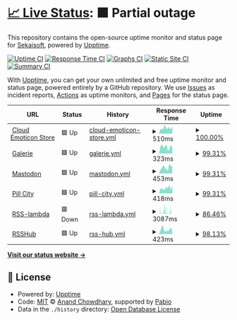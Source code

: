 # [📈 Live Status](https://status.sekaisoft.tech): <!--live status--> **🟧 Partial outage**

This repository contains the open-source uptime monitor and status page for [Sekaisoft](https://status.sekaisoft.tech), powered by [Upptime](https://github.com/upptime/upptime).

[![Uptime CI](https://github.com/sekai-soft/status/workflows/Uptime%20CI/badge.svg)](https://github.com/sekai-soft/status/actions?query=workflow%3A%22Uptime+CI%22)
[![Response Time CI](https://github.com/sekai-soft/status/workflows/Response%20Time%20CI/badge.svg)](https://github.com/sekai-soft/status/actions?query=workflow%3A%22Response+Time+CI%22)
[![Graphs CI](https://github.com/sekai-soft/status/workflows/Graphs%20CI/badge.svg)](https://github.com/sekai-soft/status/actions?query=workflow%3A%22Graphs+CI%22)
[![Static Site CI](https://github.com/sekai-soft/status/workflows/Static%20Site%20CI/badge.svg)](https://github.com/sekai-soft/status/actions?query=workflow%3A%22Static+Site+CI%22)
[![Summary CI](https://github.com/sekai-soft/status/workflows/Summary%20CI/badge.svg)](https://github.com/sekai-soft/status/actions?query=workflow%3A%22Summary+CI%22)

With [Upptime](https://upptime.js.org), you can get your own unlimited and free uptime monitor and status page, powered entirely by a GitHub repository. We use [Issues](https://github.com/sekai-soft/status/issues) as incident reports, [Actions](https://github.com/sekai-soft/status/actions) as uptime monitors, and [Pages](https://status.sekaisoft.tech) for the status page.

<!--start: status pages-->
<!-- This summary is generated by Upptime (https://github.com/upptime/upptime) -->
<!-- Do not edit this manually, your changes will be overwritten -->
<!-- prettier-ignore -->
| URL | Status | History | Response Time | Uptime |
| --- | ------ | ------- | ------------- | ------ |
| <img alt="" src="https://icons.duckduckgo.com/ip3/emoticon.moe.ico" height="13"> [Cloud Emoticon Store](https://emoticon.moe/store) | 🟩 Up | [cloud-emoticon-store.yml](https://github.com/sekai-soft/status/commits/HEAD/history/cloud-emoticon-store.yml) | <details><summary><img alt="Response time graph" src="./graphs/cloud-emoticon-store/response-time-week.png" height="20"> 510ms</summary><br><a href="https://sekai-soft.github.io/status/history/cloud-emoticon-store"><img alt="Response time 669" src="https://img.shields.io/endpoint?url=https%3A%2F%2Fraw.githubusercontent.com%2Fsekai-soft%2Fstatus%2FHEAD%2Fapi%2Fcloud-emoticon-store%2Fresponse-time.json"></a><br><a href="https://sekai-soft.github.io/status/history/cloud-emoticon-store"><img alt="24-hour response time 644" src="https://img.shields.io/endpoint?url=https%3A%2F%2Fraw.githubusercontent.com%2Fsekai-soft%2Fstatus%2FHEAD%2Fapi%2Fcloud-emoticon-store%2Fresponse-time-day.json"></a><br><a href="https://sekai-soft.github.io/status/history/cloud-emoticon-store"><img alt="7-day response time 510" src="https://img.shields.io/endpoint?url=https%3A%2F%2Fraw.githubusercontent.com%2Fsekai-soft%2Fstatus%2FHEAD%2Fapi%2Fcloud-emoticon-store%2Fresponse-time-week.json"></a><br><a href="https://sekai-soft.github.io/status/history/cloud-emoticon-store"><img alt="30-day response time 629" src="https://img.shields.io/endpoint?url=https%3A%2F%2Fraw.githubusercontent.com%2Fsekai-soft%2Fstatus%2FHEAD%2Fapi%2Fcloud-emoticon-store%2Fresponse-time-month.json"></a><br><a href="https://sekai-soft.github.io/status/history/cloud-emoticon-store"><img alt="1-year response time 669" src="https://img.shields.io/endpoint?url=https%3A%2F%2Fraw.githubusercontent.com%2Fsekai-soft%2Fstatus%2FHEAD%2Fapi%2Fcloud-emoticon-store%2Fresponse-time-year.json"></a></details> | <details><summary><a href="https://sekai-soft.github.io/status/history/cloud-emoticon-store">100.00%</a></summary><a href="https://sekai-soft.github.io/status/history/cloud-emoticon-store"><img alt="All-time uptime 100.00%" src="https://img.shields.io/endpoint?url=https%3A%2F%2Fraw.githubusercontent.com%2Fsekai-soft%2Fstatus%2FHEAD%2Fapi%2Fcloud-emoticon-store%2Fuptime.json"></a><br><a href="https://sekai-soft.github.io/status/history/cloud-emoticon-store"><img alt="24-hour uptime 100.00%" src="https://img.shields.io/endpoint?url=https%3A%2F%2Fraw.githubusercontent.com%2Fsekai-soft%2Fstatus%2FHEAD%2Fapi%2Fcloud-emoticon-store%2Fuptime-day.json"></a><br><a href="https://sekai-soft.github.io/status/history/cloud-emoticon-store"><img alt="7-day uptime 100.00%" src="https://img.shields.io/endpoint?url=https%3A%2F%2Fraw.githubusercontent.com%2Fsekai-soft%2Fstatus%2FHEAD%2Fapi%2Fcloud-emoticon-store%2Fuptime-week.json"></a><br><a href="https://sekai-soft.github.io/status/history/cloud-emoticon-store"><img alt="30-day uptime 100.00%" src="https://img.shields.io/endpoint?url=https%3A%2F%2Fraw.githubusercontent.com%2Fsekai-soft%2Fstatus%2FHEAD%2Fapi%2Fcloud-emoticon-store%2Fuptime-month.json"></a><br><a href="https://sekai-soft.github.io/status/history/cloud-emoticon-store"><img alt="1-year uptime 100.00%" src="https://img.shields.io/endpoint?url=https%3A%2F%2Fraw.githubusercontent.com%2Fsekai-soft%2Fstatus%2FHEAD%2Fapi%2Fcloud-emoticon-store%2Fuptime-year.json"></a></details>
| <img alt="" src="https://icons.duckduckgo.com/ip3/galerie-reader.com.ico" height="13"> [Galerie](https://galerie-reader.com/) | 🟩 Up | [galerie.yml](https://github.com/sekai-soft/status/commits/HEAD/history/galerie.yml) | <details><summary><img alt="Response time graph" src="./graphs/galerie/response-time-week.png" height="20"> 323ms</summary><br><a href="https://sekai-soft.github.io/status/history/galerie"><img alt="Response time 284" src="https://img.shields.io/endpoint?url=https%3A%2F%2Fraw.githubusercontent.com%2Fsekai-soft%2Fstatus%2FHEAD%2Fapi%2Fgalerie%2Fresponse-time.json"></a><br><a href="https://sekai-soft.github.io/status/history/galerie"><img alt="24-hour response time 266" src="https://img.shields.io/endpoint?url=https%3A%2F%2Fraw.githubusercontent.com%2Fsekai-soft%2Fstatus%2FHEAD%2Fapi%2Fgalerie%2Fresponse-time-day.json"></a><br><a href="https://sekai-soft.github.io/status/history/galerie"><img alt="7-day response time 323" src="https://img.shields.io/endpoint?url=https%3A%2F%2Fraw.githubusercontent.com%2Fsekai-soft%2Fstatus%2FHEAD%2Fapi%2Fgalerie%2Fresponse-time-week.json"></a><br><a href="https://sekai-soft.github.io/status/history/galerie"><img alt="30-day response time 317" src="https://img.shields.io/endpoint?url=https%3A%2F%2Fraw.githubusercontent.com%2Fsekai-soft%2Fstatus%2FHEAD%2Fapi%2Fgalerie%2Fresponse-time-month.json"></a><br><a href="https://sekai-soft.github.io/status/history/galerie"><img alt="1-year response time 284" src="https://img.shields.io/endpoint?url=https%3A%2F%2Fraw.githubusercontent.com%2Fsekai-soft%2Fstatus%2FHEAD%2Fapi%2Fgalerie%2Fresponse-time-year.json"></a></details> | <details><summary><a href="https://sekai-soft.github.io/status/history/galerie">99.31%</a></summary><a href="https://sekai-soft.github.io/status/history/galerie"><img alt="All-time uptime 99.95%" src="https://img.shields.io/endpoint?url=https%3A%2F%2Fraw.githubusercontent.com%2Fsekai-soft%2Fstatus%2FHEAD%2Fapi%2Fgalerie%2Fuptime.json"></a><br><a href="https://sekai-soft.github.io/status/history/galerie"><img alt="24-hour uptime 100.00%" src="https://img.shields.io/endpoint?url=https%3A%2F%2Fraw.githubusercontent.com%2Fsekai-soft%2Fstatus%2FHEAD%2Fapi%2Fgalerie%2Fuptime-day.json"></a><br><a href="https://sekai-soft.github.io/status/history/galerie"><img alt="7-day uptime 99.31%" src="https://img.shields.io/endpoint?url=https%3A%2F%2Fraw.githubusercontent.com%2Fsekai-soft%2Fstatus%2FHEAD%2Fapi%2Fgalerie%2Fuptime-week.json"></a><br><a href="https://sekai-soft.github.io/status/history/galerie"><img alt="30-day uptime 99.79%" src="https://img.shields.io/endpoint?url=https%3A%2F%2Fraw.githubusercontent.com%2Fsekai-soft%2Fstatus%2FHEAD%2Fapi%2Fgalerie%2Fuptime-month.json"></a><br><a href="https://sekai-soft.github.io/status/history/galerie"><img alt="1-year uptime 99.95%" src="https://img.shields.io/endpoint?url=https%3A%2F%2Fraw.githubusercontent.com%2Fsekai-soft%2Fstatus%2FHEAD%2Fapi%2Fgalerie%2Fuptime-year.json"></a></details>
| <img alt="" src="https://icons.duckduckgo.com/ip3/mastodon.ktachibana.party.ico" height="13"> [Mastodon](https://mastodon.ktachibana.party/health) | 🟩 Up | [mastodon.yml](https://github.com/sekai-soft/status/commits/HEAD/history/mastodon.yml) | <details><summary><img alt="Response time graph" src="./graphs/mastodon/response-time-week.png" height="20"> 453ms</summary><br><a href="https://sekai-soft.github.io/status/history/mastodon"><img alt="Response time 447" src="https://img.shields.io/endpoint?url=https%3A%2F%2Fraw.githubusercontent.com%2Fsekai-soft%2Fstatus%2FHEAD%2Fapi%2Fmastodon%2Fresponse-time.json"></a><br><a href="https://sekai-soft.github.io/status/history/mastodon"><img alt="24-hour response time 488" src="https://img.shields.io/endpoint?url=https%3A%2F%2Fraw.githubusercontent.com%2Fsekai-soft%2Fstatus%2FHEAD%2Fapi%2Fmastodon%2Fresponse-time-day.json"></a><br><a href="https://sekai-soft.github.io/status/history/mastodon"><img alt="7-day response time 453" src="https://img.shields.io/endpoint?url=https%3A%2F%2Fraw.githubusercontent.com%2Fsekai-soft%2Fstatus%2FHEAD%2Fapi%2Fmastodon%2Fresponse-time-week.json"></a><br><a href="https://sekai-soft.github.io/status/history/mastodon"><img alt="30-day response time 482" src="https://img.shields.io/endpoint?url=https%3A%2F%2Fraw.githubusercontent.com%2Fsekai-soft%2Fstatus%2FHEAD%2Fapi%2Fmastodon%2Fresponse-time-month.json"></a><br><a href="https://sekai-soft.github.io/status/history/mastodon"><img alt="1-year response time 447" src="https://img.shields.io/endpoint?url=https%3A%2F%2Fraw.githubusercontent.com%2Fsekai-soft%2Fstatus%2FHEAD%2Fapi%2Fmastodon%2Fresponse-time-year.json"></a></details> | <details><summary><a href="https://sekai-soft.github.io/status/history/mastodon">99.31%</a></summary><a href="https://sekai-soft.github.io/status/history/mastodon"><img alt="All-time uptime 95.32%" src="https://img.shields.io/endpoint?url=https%3A%2F%2Fraw.githubusercontent.com%2Fsekai-soft%2Fstatus%2FHEAD%2Fapi%2Fmastodon%2Fuptime.json"></a><br><a href="https://sekai-soft.github.io/status/history/mastodon"><img alt="24-hour uptime 100.00%" src="https://img.shields.io/endpoint?url=https%3A%2F%2Fraw.githubusercontent.com%2Fsekai-soft%2Fstatus%2FHEAD%2Fapi%2Fmastodon%2Fuptime-day.json"></a><br><a href="https://sekai-soft.github.io/status/history/mastodon"><img alt="7-day uptime 99.31%" src="https://img.shields.io/endpoint?url=https%3A%2F%2Fraw.githubusercontent.com%2Fsekai-soft%2Fstatus%2FHEAD%2Fapi%2Fmastodon%2Fuptime-week.json"></a><br><a href="https://sekai-soft.github.io/status/history/mastodon"><img alt="30-day uptime 99.84%" src="https://img.shields.io/endpoint?url=https%3A%2F%2Fraw.githubusercontent.com%2Fsekai-soft%2Fstatus%2FHEAD%2Fapi%2Fmastodon%2Fuptime-month.json"></a><br><a href="https://sekai-soft.github.io/status/history/mastodon"><img alt="1-year uptime 95.32%" src="https://img.shields.io/endpoint?url=https%3A%2F%2Fraw.githubusercontent.com%2Fsekai-soft%2Fstatus%2FHEAD%2Fapi%2Fmastodon%2Fuptime-year.json"></a></details>
| <img alt="" src="https://icons.duckduckgo.com/ip3/api.pill.city.ico" height="13"> [Pill City](https://api.pill.city) | 🟩 Up | [pill-city.yml](https://github.com/sekai-soft/status/commits/HEAD/history/pill-city.yml) | <details><summary><img alt="Response time graph" src="./graphs/pill-city/response-time-week.png" height="20"> 418ms</summary><br><a href="https://sekai-soft.github.io/status/history/pill-city"><img alt="Response time 435" src="https://img.shields.io/endpoint?url=https%3A%2F%2Fraw.githubusercontent.com%2Fsekai-soft%2Fstatus%2FHEAD%2Fapi%2Fpill-city%2Fresponse-time.json"></a><br><a href="https://sekai-soft.github.io/status/history/pill-city"><img alt="24-hour response time 614" src="https://img.shields.io/endpoint?url=https%3A%2F%2Fraw.githubusercontent.com%2Fsekai-soft%2Fstatus%2FHEAD%2Fapi%2Fpill-city%2Fresponse-time-day.json"></a><br><a href="https://sekai-soft.github.io/status/history/pill-city"><img alt="7-day response time 418" src="https://img.shields.io/endpoint?url=https%3A%2F%2Fraw.githubusercontent.com%2Fsekai-soft%2Fstatus%2FHEAD%2Fapi%2Fpill-city%2Fresponse-time-week.json"></a><br><a href="https://sekai-soft.github.io/status/history/pill-city"><img alt="30-day response time 440" src="https://img.shields.io/endpoint?url=https%3A%2F%2Fraw.githubusercontent.com%2Fsekai-soft%2Fstatus%2FHEAD%2Fapi%2Fpill-city%2Fresponse-time-month.json"></a><br><a href="https://sekai-soft.github.io/status/history/pill-city"><img alt="1-year response time 435" src="https://img.shields.io/endpoint?url=https%3A%2F%2Fraw.githubusercontent.com%2Fsekai-soft%2Fstatus%2FHEAD%2Fapi%2Fpill-city%2Fresponse-time-year.json"></a></details> | <details><summary><a href="https://sekai-soft.github.io/status/history/pill-city">99.31%</a></summary><a href="https://sekai-soft.github.io/status/history/pill-city"><img alt="All-time uptime 99.80%" src="https://img.shields.io/endpoint?url=https%3A%2F%2Fraw.githubusercontent.com%2Fsekai-soft%2Fstatus%2FHEAD%2Fapi%2Fpill-city%2Fuptime.json"></a><br><a href="https://sekai-soft.github.io/status/history/pill-city"><img alt="24-hour uptime 100.00%" src="https://img.shields.io/endpoint?url=https%3A%2F%2Fraw.githubusercontent.com%2Fsekai-soft%2Fstatus%2FHEAD%2Fapi%2Fpill-city%2Fuptime-day.json"></a><br><a href="https://sekai-soft.github.io/status/history/pill-city"><img alt="7-day uptime 99.31%" src="https://img.shields.io/endpoint?url=https%3A%2F%2Fraw.githubusercontent.com%2Fsekai-soft%2Fstatus%2FHEAD%2Fapi%2Fpill-city%2Fuptime-week.json"></a><br><a href="https://sekai-soft.github.io/status/history/pill-city"><img alt="30-day uptime 99.84%" src="https://img.shields.io/endpoint?url=https%3A%2F%2Fraw.githubusercontent.com%2Fsekai-soft%2Fstatus%2FHEAD%2Fapi%2Fpill-city%2Fuptime-month.json"></a><br><a href="https://sekai-soft.github.io/status/history/pill-city"><img alt="1-year uptime 99.80%" src="https://img.shields.io/endpoint?url=https%3A%2F%2Fraw.githubusercontent.com%2Fsekai-soft%2Fstatus%2FHEAD%2Fapi%2Fpill-city%2Fuptime-year.json"></a></details>
| <img alt="" src="https://icons.duckduckgo.com/ip3/rss-lambda.xyz.ico" height="13"> [RSS-lambda](https://rss-lambda.xyz/rss?url=https%3A%2F%2Fwww.youtube.com%2Ffeeds%2Fvideos.xml%3Fchannel_id%3DUCrMjr7dY8syS_m9TdqM-g_Q&op=filter_title_excl_substrs&param=%E6%AF%8F%E6%97%A5&param=%E9%9B%AA%E8%8A%B1) | 🟥 Down | [rss-lambda.yml](https://github.com/sekai-soft/status/commits/HEAD/history/rss-lambda.yml) | <details><summary><img alt="Response time graph" src="./graphs/rss-lambda/response-time-week.png" height="20"> 3087ms</summary><br><a href="https://sekai-soft.github.io/status/history/rss-lambda"><img alt="Response time 1695" src="https://img.shields.io/endpoint?url=https%3A%2F%2Fraw.githubusercontent.com%2Fsekai-soft%2Fstatus%2FHEAD%2Fapi%2Frss-lambda%2Fresponse-time.json"></a><br><a href="https://sekai-soft.github.io/status/history/rss-lambda"><img alt="24-hour response time 3870" src="https://img.shields.io/endpoint?url=https%3A%2F%2Fraw.githubusercontent.com%2Fsekai-soft%2Fstatus%2FHEAD%2Fapi%2Frss-lambda%2Fresponse-time-day.json"></a><br><a href="https://sekai-soft.github.io/status/history/rss-lambda"><img alt="7-day response time 3087" src="https://img.shields.io/endpoint?url=https%3A%2F%2Fraw.githubusercontent.com%2Fsekai-soft%2Fstatus%2FHEAD%2Fapi%2Frss-lambda%2Fresponse-time-week.json"></a><br><a href="https://sekai-soft.github.io/status/history/rss-lambda"><img alt="30-day response time 2739" src="https://img.shields.io/endpoint?url=https%3A%2F%2Fraw.githubusercontent.com%2Fsekai-soft%2Fstatus%2FHEAD%2Fapi%2Frss-lambda%2Fresponse-time-month.json"></a><br><a href="https://sekai-soft.github.io/status/history/rss-lambda"><img alt="1-year response time 1695" src="https://img.shields.io/endpoint?url=https%3A%2F%2Fraw.githubusercontent.com%2Fsekai-soft%2Fstatus%2FHEAD%2Fapi%2Frss-lambda%2Fresponse-time-year.json"></a></details> | <details><summary><a href="https://sekai-soft.github.io/status/history/rss-lambda">86.46%</a></summary><a href="https://sekai-soft.github.io/status/history/rss-lambda"><img alt="All-time uptime 98.78%" src="https://img.shields.io/endpoint?url=https%3A%2F%2Fraw.githubusercontent.com%2Fsekai-soft%2Fstatus%2FHEAD%2Fapi%2Frss-lambda%2Fuptime.json"></a><br><a href="https://sekai-soft.github.io/status/history/rss-lambda"><img alt="24-hour uptime 99.99%" src="https://img.shields.io/endpoint?url=https%3A%2F%2Fraw.githubusercontent.com%2Fsekai-soft%2Fstatus%2FHEAD%2Fapi%2Frss-lambda%2Fuptime-day.json"></a><br><a href="https://sekai-soft.github.io/status/history/rss-lambda"><img alt="7-day uptime 86.46%" src="https://img.shields.io/endpoint?url=https%3A%2F%2Fraw.githubusercontent.com%2Fsekai-soft%2Fstatus%2FHEAD%2Fapi%2Frss-lambda%2Fuptime-week.json"></a><br><a href="https://sekai-soft.github.io/status/history/rss-lambda"><img alt="30-day uptime 94.53%" src="https://img.shields.io/endpoint?url=https%3A%2F%2Fraw.githubusercontent.com%2Fsekai-soft%2Fstatus%2FHEAD%2Fapi%2Frss-lambda%2Fuptime-month.json"></a><br><a href="https://sekai-soft.github.io/status/history/rss-lambda"><img alt="1-year uptime 98.78%" src="https://img.shields.io/endpoint?url=https%3A%2F%2Fraw.githubusercontent.com%2Fsekai-soft%2Fstatus%2FHEAD%2Fapi%2Frss-lambda%2Fuptime-year.json"></a></details>
| <img alt="" src="https://icons.duckduckgo.com/ip3/rsshub.ktachibana.party.ico" height="13"> [RSSHub](https://rsshub.ktachibana.party/) | 🟩 Up | [rss-hub.yml](https://github.com/sekai-soft/status/commits/HEAD/history/rss-hub.yml) | <details><summary><img alt="Response time graph" src="./graphs/rss-hub/response-time-week.png" height="20"> 423ms</summary><br><a href="https://sekai-soft.github.io/status/history/rss-hub"><img alt="Response time 432" src="https://img.shields.io/endpoint?url=https%3A%2F%2Fraw.githubusercontent.com%2Fsekai-soft%2Fstatus%2FHEAD%2Fapi%2Frss-hub%2Fresponse-time.json"></a><br><a href="https://sekai-soft.github.io/status/history/rss-hub"><img alt="24-hour response time 203" src="https://img.shields.io/endpoint?url=https%3A%2F%2Fraw.githubusercontent.com%2Fsekai-soft%2Fstatus%2FHEAD%2Fapi%2Frss-hub%2Fresponse-time-day.json"></a><br><a href="https://sekai-soft.github.io/status/history/rss-hub"><img alt="7-day response time 423" src="https://img.shields.io/endpoint?url=https%3A%2F%2Fraw.githubusercontent.com%2Fsekai-soft%2Fstatus%2FHEAD%2Fapi%2Frss-hub%2Fresponse-time-week.json"></a><br><a href="https://sekai-soft.github.io/status/history/rss-hub"><img alt="30-day response time 426" src="https://img.shields.io/endpoint?url=https%3A%2F%2Fraw.githubusercontent.com%2Fsekai-soft%2Fstatus%2FHEAD%2Fapi%2Frss-hub%2Fresponse-time-month.json"></a><br><a href="https://sekai-soft.github.io/status/history/rss-hub"><img alt="1-year response time 432" src="https://img.shields.io/endpoint?url=https%3A%2F%2Fraw.githubusercontent.com%2Fsekai-soft%2Fstatus%2FHEAD%2Fapi%2Frss-hub%2Fresponse-time-year.json"></a></details> | <details><summary><a href="https://sekai-soft.github.io/status/history/rss-hub">98.13%</a></summary><a href="https://sekai-soft.github.io/status/history/rss-hub"><img alt="All-time uptime 99.78%" src="https://img.shields.io/endpoint?url=https%3A%2F%2Fraw.githubusercontent.com%2Fsekai-soft%2Fstatus%2FHEAD%2Fapi%2Frss-hub%2Fuptime.json"></a><br><a href="https://sekai-soft.github.io/status/history/rss-hub"><img alt="24-hour uptime 100.00%" src="https://img.shields.io/endpoint?url=https%3A%2F%2Fraw.githubusercontent.com%2Fsekai-soft%2Fstatus%2FHEAD%2Fapi%2Frss-hub%2Fuptime-day.json"></a><br><a href="https://sekai-soft.github.io/status/history/rss-hub"><img alt="7-day uptime 98.13%" src="https://img.shields.io/endpoint?url=https%3A%2F%2Fraw.githubusercontent.com%2Fsekai-soft%2Fstatus%2FHEAD%2Fapi%2Frss-hub%2Fuptime-week.json"></a><br><a href="https://sekai-soft.github.io/status/history/rss-hub"><img alt="30-day uptime 99.57%" src="https://img.shields.io/endpoint?url=https%3A%2F%2Fraw.githubusercontent.com%2Fsekai-soft%2Fstatus%2FHEAD%2Fapi%2Frss-hub%2Fuptime-month.json"></a><br><a href="https://sekai-soft.github.io/status/history/rss-hub"><img alt="1-year uptime 99.78%" src="https://img.shields.io/endpoint?url=https%3A%2F%2Fraw.githubusercontent.com%2Fsekai-soft%2Fstatus%2FHEAD%2Fapi%2Frss-hub%2Fuptime-year.json"></a></details>

<!--end: status pages-->

[**Visit our status website →**](https://status.sekaisoft.tech)

## 📄 License

- Powered by: [Upptime](https://github.com/upptime/upptime)
- Code: [MIT](./LICENSE) © [Anand Chowdhary](https://anandchowdhary.com), supported by [Pabio](https://pabio.com)
- Data in the `./history` directory: [Open Database License](https://opendatacommons.org/licenses/odbl/1-0/)
